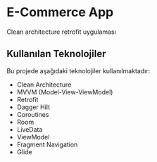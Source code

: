 # E-Commerce App

Clean architecture retrofit uygulaması

## Kullanılan Teknolojiler

Bu projede aşağıdaki teknolojiler kullanılmaktadır:

- Clean Architecture
- MVVM (Model-View-ViewModel)
- Retrofit
- Dagger Hilt
- Coroutines
- Room
- LiveData
- ViewModel
- Fragment Navigation
- Glide
